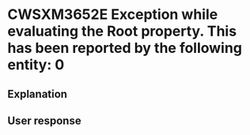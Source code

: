 # CWSXM3652E Exception while evaluating the Root property. This has been reported by the following entity: 0

## Explanation

## User response